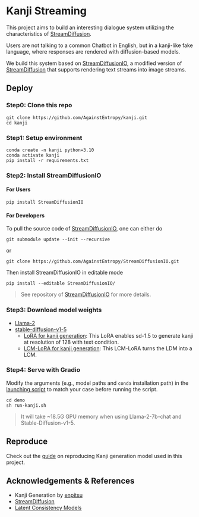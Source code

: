 # Kanji Streaming

This project aims to build an interesting dialogue system utilizing the characteristics of [StreamDiffusion](https://github.com/cumulo-autumn/StreamDiffusion).

Users are not talking to a common Chatbot in English, but in a kanji-like fake language, where responses are rendered with diffusion-based models.

We build this system based on [StreamDiffusionIO](https://github.com/AgainstEntropy/StreamDiffusionIO), a modified version of [StreamDiffusion](https://github.com/cumulo-autumn/StreamDiffusion) that supports rendering text streams into image streams.


## Deploy

### Step0: Clone this repo

```shell
git clone https://github.com/AgainstEntropy/kanji.git
cd kanji
```

### Step1: Setup environment

```shell
conda create -n kanji python=3.10
conda activate kanji
pip install -r requirements.txt
```

### Step2: Install StreamDiffusionIO

#### For Users

```shell
pip install StreamDiffusionIO
```

#### For Developers

To pull the source code of [StreamDiffusionIO](https://github.com/AgainstEntropy/StreamDiffusionIO), one can either do

```shell
git submodule update --init --recursive
```

or 

```shell
git clone https://github.com/AgainstEntropy/StreamDiffusionIO.git
```

Then install StreamDiffusionIO in editable mode

```shell
pip install --editable StreamDiffusionIO/
```

> See repository of [StreamDiffusionIO](https://github.com/AgainstEntropy/StreamDiffusionIO) for more details.

### Step3: Download model weights

- [Llama-2](https://huggingface.co/meta-llama)
- [stable-diffusion-v1-5](https://huggingface.co/runwayml/stable-diffusion-v1-5)
    - [LoRA for kanji generation](https://huggingface.co/AgainstEntropy/kanji-lora-sd-v1-5): This LoRA enables sd-1.5 to generate kanji at resolution of 128 with text condition.
    - [LCM-LoRA for kanji generation](https://huggingface.co/AgainstEntropy/kanji-lcm-lora-sd-v1-5): This LCM-LoRA turns the LDM into a LCM.

### Step4: Serve with Gradio

Modify the arguments (e.g., model paths and `conda` installation path) in the [launching script](./demo/run-kanji.sh) to match your case before running the script.

```shell
cd demo
sh run-kanji.sh
```

> It will take ~18.5G GPU memory when using Llama-2-7b-chat and Stable-Diffusion-v1-5.


## Reproduce

Check out the [guide](./docs/REPRODUCE.md) on reproducing Kanji generation model used in this project.

## Acknowledgements & References

- Kanji Generation by [enpitsu](https://x.com/enpitsu/status/1610923494824628224?s=20)
- [StreamDiffusion](https://github.com/cumulo-autumn/StreamDiffusion)
- [Latent Consistency Models](https://github.com/huggingface/diffusers/tree/main/examples/consistency_distillation)